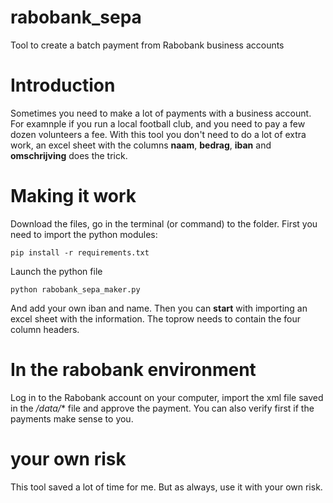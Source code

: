 # rabobank_sepa
Tool to create a batch payment from Rabobank business accounts

# Introduction
Sometimes you need to make a lot of payments with a business account. For examnple if you run a local football club, and you need to pay
a few dozen volunteers a fee. With this tool you don't need to do a lot of extra work, an excel sheet with the columns **naam**, **bedrag**, **iban** and **omschrijving** does the trick.

# Making it work
Download the files, go in the terminal (or command) to the folder.
First you need to import the python modules:
```
pip install -r requirements.txt
```

Launch the python file
```
python rabobank_sepa_maker.py
```

And add your own iban and name. Then you can **start** with importing an excel sheet with the information. The toprow needs to contain the four column headers.

# In the rabobank environment
Log in to the Rabobank account on your computer, import the xml file saved in the */data/** file and approve the payment. You can also verify first if the payments make sense to you.

# your own risk
This tool saved a lot of time for me. But as always, use it with your own risk.

